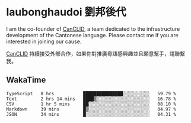# laubonghaudoi 劉邦後代

I am the co-founder of [CanCLID](https://github.com/CanCLID), a team dedicated to the infrastructure development of the Cantonese language. Please contact me if you are interested in joining our cause.

[CanCLID](https://github.com/CanCLID) 持續接受外部合作，如果你對推廣粵語感興趣並且願意幫手，請聯繫我。


## WakaTime

<!--START_SECTION:waka-->
```text
TypeScript   8 hrs           ███████████████░░░░░░░░░░   59.79 % 
Text         2 hrs 14 mins   ████▒░░░░░░░░░░░░░░░░░░░░   16.78 % 
CSV          1 hr 5 mins     ██░░░░░░░░░░░░░░░░░░░░░░░   08.10 % 
Markdown     39 mins         █▒░░░░░░░░░░░░░░░░░░░░░░░   04.97 % 
JSON         34 mins         █░░░░░░░░░░░░░░░░░░░░░░░░   04.31 % 
```
<!--END_SECTION:waka-->
